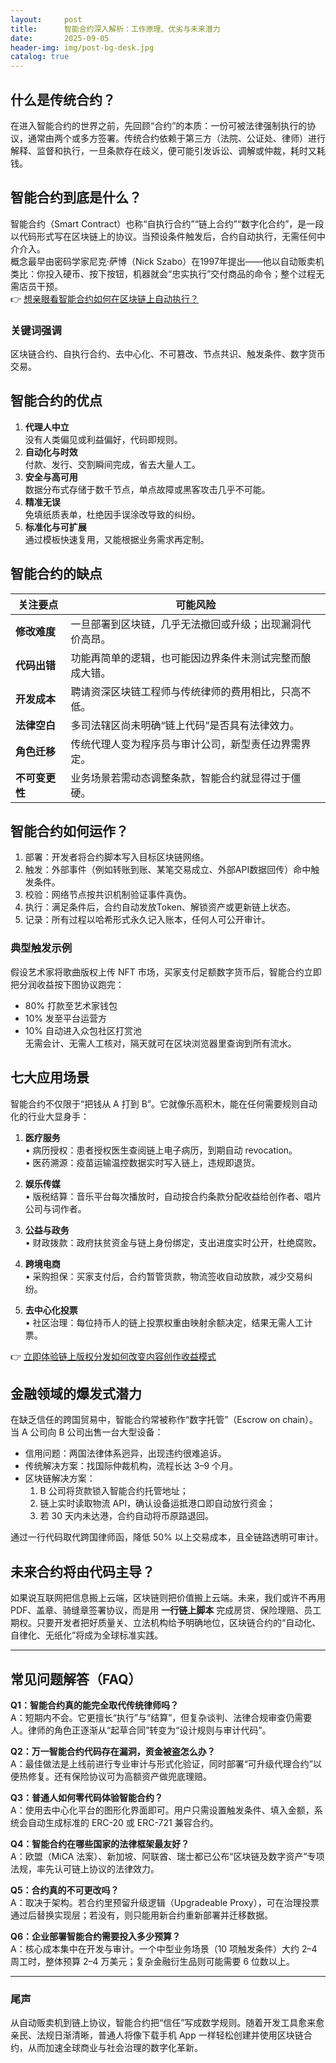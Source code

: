 ```yaml
---
layout:     post
title:      智能合约深入解析：工作原理、优劣与未来潜力
date:       2025-09-05
header-img: img/post-bg-desk.jpg
catalog: true
---
```


## 什么是传统合约？
在进入智能合约的世界之前，先回顾“合约”的本质：一份可被法律强制执行的协议，通常由两个或多方签署。传统合约依赖于第三方（法院、公证处、律师）进行解释、监督和执行，一旦条款存在歧义，便可能引发诉讼、调解或仲裁，耗时又耗钱。

## 智能合约到底是什么？
智能合约（Smart Contract）也称“自执行合约”“链上合约”“数字化合约”，是一段以代码形式写在区块链上的协议。当预设条件触发后，合约自动执行，无需任何中介介入。  
概念最早由密码学家尼克·萨博（Nick Szabo）在1997年提出——他以自动贩卖机类比：你投入硬币、按下按钮，机器就会“忠实执行”交付商品的命令；整个过程无需店员干预。  
👉 [想亲眼看智能合约如何在区块链上自动执行？](https://okxdog.com/)

### 关键词强调
区块链合约、自执行合约、去中心化、不可篡改、节点共识、触发条件、数字货币交易。

## 智能合约的优点
1. **代理人中立**  
   没有人类偏见或利益偏好，代码即规则。
2. **自动化与时效**  
   付款、发行、交割瞬间完成，省去大量人工。
3. **安全与高可用**  
   数据分布式存储于数千节点，单点故障或黑客攻击几乎不可能。
4. **精准无误**  
   免填纸质表单，杜绝因手误涂改导致的纠纷。
5. **标准化与可扩展**  
   通过模板快速复用，又能根据业务需求再定制。

## 智能合约的缺点
| 关注要点 | 可能风险 |
| --- | --- |
| **修改难度** | 一旦部署到区块链，几乎无法撤回或升级；出现漏洞代价高昂。 |
| **代码出错** | 功能再简单的逻辑，也可能因边界条件未测试完整而酿成大错。 |
| **开发成本** | 聘请资深区块链工程师与传统律师的费用相比，只高不低。 |
| **法律空白** | 多司法辖区尚未明确“链上代码”是否具有法律效力。 |
| **角色迁移** | 传统代理人变为程序员与审计公司，新型责任边界需界定。 |
| **不可变更性** | 业务场景若需动态调整条款，智能合约就显得过于僵硬。 |

## 智能合约如何运作？
1. 部署：开发者将合约脚本写入目标区块链网络。  
2. 触发：外部事件（例如转账到账、某笔交易成立、外部API数据回传）命中触发条件。  
3. 校验：网络节点按共识机制验证事件真伪。  
4. 执行：满足条件后，合约自动发放Token、解锁资产或更新链上状态。  
5. 记录：所有过程以哈希形式永久记入账本，任何人可公开审计。

### 典型触发示例
假设艺术家将歌曲版权上传 NFT 市场，买家支付足额数字货币后，智能合约立即把分润收益按下图协议跑完：  
- 80% 打款至艺术家钱包  
- 10% 发至平台运营方  
- 10% 自动进入众包社区打赏池  
无需会计、无需人工核对，隔天就可在区块浏览器里查询到所有流水。

## 七大应用场景
智能合约不仅限于“把钱从 A 打到 B”。它就像乐高积木，能在任何需要规则自动化的行业大显身手：

1. **医疗服务**  
   • 病历授权：患者授权医生查阅链上电子病历，到期自动 revocation。  
   • 医药溯源：疫苗运输温控数据实时写入链上，违规即退货。  

2. **娱乐传媒**  
   • 版税结算：音乐平台每次播放时，自动按合约条款分配收益给创作者、唱片公司与词作者。  

3. **公益与政务**  
   • 财政拨款：政府扶贫资金与链上身份绑定，支出进度实时公开，杜绝腐败。  

4. **跨境电商**  
   • 采购担保：买家支付后，合约暂管货款，物流签收自动放款，减少交易纠纷。  

5. **去中心化投票**  
   • 社区治理：每位持币人的链上投票权重由映射余额决定，结果无需人工计票。  

 👉 [立即体验链上版权分发如何改变内容创作收益模式](https://okxdog.com/)

## 金融领域的爆发式潜力
在缺乏信任的跨国贸易中，智能合约常被称作“数字托管”（Escrow on chain）。  
当 A 公司向 B 公司出售一台大型设备：  
- 信用问题：两国法律体系迥异，出现违约很难追诉。  
- 传统解决方案：找国际仲裁机构，流程长达 3–9 个月。  
- 区块链解决方案：  
  1) B 公司将货款锁入智能合约托管地址；  
  2) 链上实时读取物流 API，确认设备运抵港口即自动放行资金；  
  3) 若 30 天内未达港，合约自动将币原路退回。  

通过一行代码取代跨国律师函，降低 50% 以上交易成本，且全链路透明可审计。

## 未来合约将由代码主导？
如果说互联网把信息搬上云端，区块链则把价值搬上云端。未来，我们或许不再用 PDF、盖章、骑缝章签署协议，而是用 **一行链上脚本** 完成房贷、保险理赔、员工期权。只要开发者把好质量关、立法机构给予明确地位，区块链合约的“自动化、自律化、无纸化”将成为全球标准实践。

---

## 常见问题解答（FAQ）

**Q1：智能合约真的能完全取代传统律师吗？**  
A：短期内不会。它更擅长“执行”与“结算”，但复杂谈判、法律合规审查仍需要人。律师的角色正逐渐从“起草合同”转变为“设计规则与审计代码”。

**Q2：万一智能合约代码存在漏洞，资金被盗怎么办？**  
A：最佳做法是上线前进行专业审计与形式化验证，同时部署“可升级代理合约”以便热修复。还有保险协议可为高额资产做兜底理赔。

**Q3：普通人如何零代码体验智能合约？**  
A：使用去中心化平台的图形化界面即可。用户只需设置触发条件、填入金额，系统会自动生成标准的 ERC-20 或 ERC-721 兼容合约。

**Q4：智能合约在哪些国家的法律框架最友好？**  
A：欧盟（MiCA 法案）、新加坡、阿联酋、瑞士都已公布“区块链及数字资产”专项法规，率先认可链上协议的法律效力。

**Q5：合约真的不可更改吗？**  
A：取决于架构。若合约里预留升级逻辑（Upgradeable Proxy），可在治理投票通过后替换实现层；若没有，则只能用新合约重新部署并迁移数据。

**Q6：企业部署智能合约需要投入多少预算？**  
A：核心成本集中在开发与审计。一个中型业务场景（10 项触发条件）大约 2–4 周工时，整体预算 2–4 万美元；复杂金融衍生品则可能需要 6 位数以上。

---

### 尾声
从自动贩卖机到链上协议，智能合约把“信任”写成数学规则。随着开发工具愈来愈亲民、法规日渐清晰，普通人将像下载手机 App 一样轻松创建并使用区块链合约，从而加速全球商业与社会治理的数字化革新。